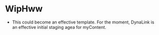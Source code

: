 # WipHww

* This could become an effective template.  For the moment, DynaLink is an effective initial staging agea for myContent.
